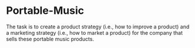 # Portable-Music
The task is to create a product strategy (i.e., how to improve a product) and a marketing strategy (i.e., how to market a product) for the company that sells these portable music products.

